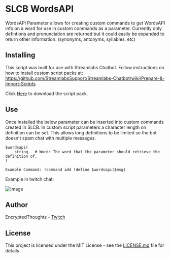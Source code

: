 # SLCB WordsAPI

WordsAPI Parameter allows for creating custom commands to get WordsAPI info on 
a word for use in custom commands as a parameter. Currently only defintions and pronunciation are returned
but it could easily be expanded to return other information. (synonyms, antonyms, syllables, etc)

## Installing

This script was built for use with Streamlabs Chatbot.
Follow instructions on how to install custom script packs at:
https://github.com/StreamlabsSupport/Streamlabs-Chatbot/wiki/Prepare-&-Import-Scripts

Click [Here](https://github.com/Encrypted-Thoughts/SLCB-WordsAPI/blob/master/WordsAPI.zip?raw=true) to download the script pack.

## Use

Once installed the below parameter can be inserted into custom commands created in SLCB.
In custom script parameters a character length on definition can be set.
This allows long definitions to be limited so the bot doesn't spam chat with multiple messages.

```
$wordsapi(
    string   # Word: The word that the parameter should retrieve the definition of.
)

Example Command: !command add !define $wordsapi($msg)
```

Example in twitch chat:

![image](https://user-images.githubusercontent.com/50642352/85878542-7d1d2800-b79e-11ea-840a-f1d09cdf6654.png)

## Author

EncryptedThoughts - [Twitch](https://www.twitch.tv/encryptedthoughts)

## License

This project is licensed under the MIT License - see the [LICENSE.md](LICENSE.md) file for details

